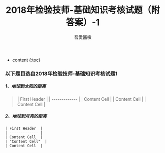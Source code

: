 ﻿---
layout: post
title:  "2018年检验技师-基础知识考核试题（附答案）-1"
categories: 2018年检验技师
tags: 基础知识  试题
author: 吾愛醫檢
---

* content
{:toc}
### 以下题目选自2018年检验技师-基础知识考核试题1


##### 1、地球到太阳的距离

  > |  First Header |
    | ------------- |
    | Content Cell  | 
    | Content Cell  | 
    | Content Cell  |





##### 2、地球到月亮的距离

    | First Header  |
    | ------------- |
    | Content Cell  | 
    | "Content Cell"  | 
    | Content Cell  |